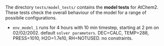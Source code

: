 The directory `tests/model_tests/` contains the **model tests** for
AtChem2. These tests check the overall behaviour of the model for a
range of possibile configurations.

- `env_model_1` runs for 4 hours with 10 min timestep, starting at 2 pm on 02/02/2002. default `solver parameters`. DEC=CALC, TEMP=288, PRESS=1010, H2O=1.7e10, RH=NOTUSED. no constraints.
